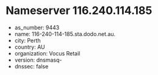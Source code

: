 # Nameserver 116.240.114.185

* as_number: 9443
* name: 116-240-114-185.sta.dodo.net.au.
* city: Perth
* country: AU
* organization: Vocus Retail
* version: dnsmasq-
* dnssec: false
